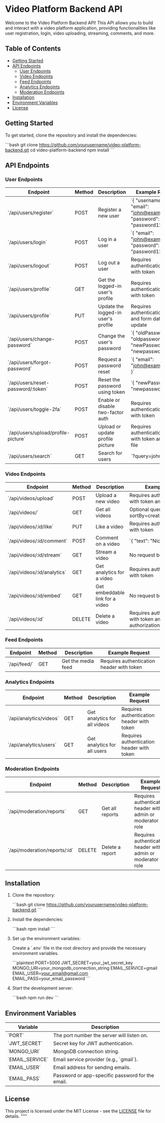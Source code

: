# Video Platform Backend API

Welcome to the Video Platform Backend API! This API allows you to build and interact with a video platform application, providing functionalities like user registration, login, video uploading, streaming, comments, and more.

## Table of Contents

- [Getting Started](#getting-started)
- [API Endpoints](#api-endpoints)
  - [User Endpoints](#user-endpoints)
  - [Video Endpoints](#video-endpoints)
  - [Feed Endpoints](#feed-endpoints)
  - [Analytics Endpoints](#analytics-endpoints)
  - [Moderation Endpoints](#moderation-endpoints)
- [Installation](#installation)
- [Environment Variables](#environment-variables)
- [License](#license)

## Getting Started

To get started, clone the repository and install the dependencies:

\`\`\`bash
git clone https://github.com/yourusername/video-platform-backend.git
cd video-platform-backend
npm install
\`\`\`

## API Endpoints

### User Endpoints

| Endpoint                     | Method | Description                          | Example Request                                                   |
| ---------------------------- | ------ | ------------------------------------ | ----------------------------------------------------------------- |
| \`/api/users/register\`        | POST   | Register a new user                  | \`{ "username": "john", "email": "john@example.com", "password": "password123" }\` |
| \`/api/users/login\`           | POST   | Log in a user                        | \`{ "email": "john@example.com", "password": "password123" }\`      |
| \`/api/users/logout\`          | POST   | Log out a user                       | Requires authentication header with token                        |
| \`/api/users/profile\`         | GET    | Get the logged-in user's profile     | Requires authentication header with token                        |
| \`/api/users/profile\`         | PUT    | Update the logged-in user's profile  | Requires authentication header and form data for update          |
| \`/api/users/change-password\` | POST   | Change the user's password           | \`{ "oldPassword": "oldpassword", "newPassword": "newpassword123" }\` |
| \`/api/users/forgot-password\` | POST   | Request a password reset             | \`{ "email": "john@example.com" }\`                                 |
| \`/api/users/reset-password/:token\` | POST   | Reset the password using token       | \`{ "newPassword": "newpassword123" }\`                             |
| \`/api/users/toggle-2fa\`      | POST   | Enable or disable two-factor auth    | Requires authentication header with token                        |
| \`/api/users/upload/profile-picture\` | POST   | Upload or update profile picture    | Requires authentication header with token and image file          |
| \`/api/users/search\`          | GET    | Search for users                     | \`?query=john\`                                                    |

### Video Endpoints

| Endpoint                       | Method | Description                          | Example Request                                                   |
| ------------------------------ | ------ | ------------------------------------ | ----------------------------------------------------------------- |
| \`/api/videos/upload\`           | POST   | Upload a new video                   | Requires authentication header with token and video file          |
| \`/api/videos/\`                 | GET    | Get all videos                       | Optional query params: \`?sortBy=createdAt&order=desc\`             |
| \`/api/videos/:id/like\`         | PUT    | Like a video                         | Requires authentication header with token                        |
| \`/api/videos/:id/comment\`      | POST   | Comment on a video                   | \`{ "text": "Nice video!" }\`                                       |
| \`/api/videos/:id/stream\`       | GET    | Stream a video                       | No request body                                                   |
| \`/api/videos/:id/analytics\`    | GET    | Get analytics for a video            | Requires authentication header with token                        |
| \`/api/videos/:id/embed\`        | GET    | Get embeddable link for a video      | No request body                                                   |
| \`/api/videos/:id\`              | DELETE | Delete a video                       | Requires authentication header with token and user authorization  |

### Feed Endpoints

| Endpoint              | Method | Description               | Example Request                                                   |
| --------------------- | ------ | ------------------------- | ----------------------------------------------------------------- |
| \`/api/feed/\`          | GET    | Get the media feed         | Requires authentication header with token                        |

### Analytics Endpoints

| Endpoint                     | Method | Description                          | Example Request                                                   |
| ---------------------------- | ------ | ------------------------------------ | ----------------------------------------------------------------- |
| \`/api/analytics/videos\`      | GET    | Get analytics for all videos         | Requires authentication header with token                        |
| \`/api/analytics/users\`       | GET    | Get analytics for all users          | Requires authentication header with token                        |

### Moderation Endpoints

| Endpoint                       | Method | Description                          | Example Request                                                   |
| ------------------------------ | ------ | ------------------------------------ | ----------------------------------------------------------------- |
| \`/api/moderation/reports\`      | GET    | Get all reports                      | Requires authentication header with admin or moderator role       |
| \`/api/moderation/reports/:id\`  | DELETE | Delete a report                      | Requires authentication header with admin or moderator role       |

## Installation

1. Clone the repository:

   \`\`\`bash
   git clone https://github.com/yourusername/video-platform-backend.git
   \`\`\`

2. Install the dependencies:

   \`\`\`bash
   npm install
   \`\`\`

3. Set up the environment variables:

   Create a \`.env\` file in the root directory and provide the necessary environment variables.

   \`\`\`plaintext
   PORT=5000
   JWT_SECRET=your_jwt_secret_key
   MONGO_URI=your_mongodb_connection_string
   EMAIL_SERVICE=gmail
   EMAIL_USER=your_email@gmail.com
   EMAIL_PASS=your_email_password
   \`\`\`

4. Start the development server:

   \`\`\`bash
   npm run dev
   \`\`\`

## Environment Variables

| Variable          | Description                                        |
| ----------------- | -------------------------------------------------- |
| \`PORT\`            | The port number the server will listen on.          |
| \`JWT_SECRET\`      | Secret key for JWT authentication.                  |
| \`MONGO_URI\`       | MongoDB connection string.                         |
| \`EMAIL_SERVICE\`   | Email service provider (e.g., \`gmail\`).            |
| \`EMAIL_USER\`      | Email address for sending emails.                  |
| \`EMAIL_PASS\`      | Password or app-specific password for the email.   |

## License

This project is licensed under the MIT License - see the [LICENSE](LICENSE) file for details.
"""
